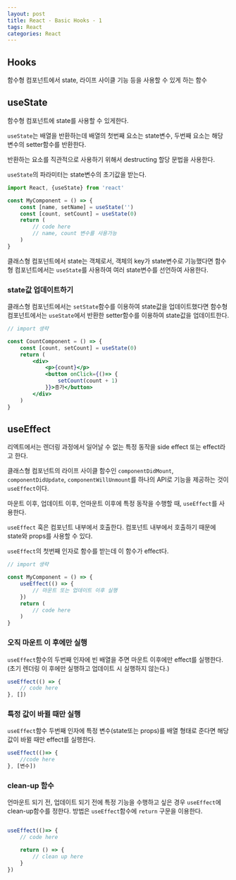 ```yaml
---
layout: post 
title: React - Basic Hooks - 1
tags: React
categories: React
---
```


## Hooks

함수형 컴포넌트에서 state, 라이프 사이클 기능 등을 사용할 수 있게 하는 함수

## useState

함수형 컴포넌트에 state를 사용할 수 있게한다.

`useState`는 배열을 반환하는데 배열의 첫번째 요소는 state변수, 두번째 요소는 해당 변수의 setter함수를 반환한다.

반환하는 요소를 직관적으로 사용하기 위해서 destructing 할당 문법을 사용한다.

`useState`의 파라미터는 state변수의 초기값을 받는다.

```jsx
import React, {useState} from 'react'

const MyComponent = () => {
    const [name, setName] = useState('') 
    const [count, setCount] = useState(0)
    return (
        // code here
        // name, count 변수를 사용가능
    )
}
```

클래스형 컴포넌트에서 state는 객체로서, 객체의 key가 state변수로 기능했다면 함수형 컴포넌트에서는 `useState`를 사용하여 여러 state변수를 선언하여 사용한다.

### state값 업데이트하기

클래스형 컴포넌트에서는 `setState`함수를 이용하여 state값을 업데이트했다면 함수형 컴포넌트에서는 `useState`에서 반환한 setter함수를 이용하여 state값을 업데이트한다.

```jsx
// import 생략

const CountComponent = () => {
    const [count, setCount] = useState(0)
    return (
        <div>
            <p>{count}</p>
            <button onClick={()=> {
                setCount(count + 1)
            }}>증가</button>
        </div>
    )
}
```

## useEffect

리엑트에서는 렌더링 과정에서 일어날 수 없는 특정 동작을 side effect 또는 effect라고 한다.

클래스형 컴포넌트의 라이프 사이클 함수인 `componentDidMount`, `componentDidUpdate`, `componentWillUnmount`를 하나의 API로 기능을 제공하는 것이 `useEffect`이다.

마운트 이후, 업데이트 이후, 언마운트 이후에 특정 동작을 수행할 때, `useEffect`를 사용한다.

`useEffect` 훅은 컴포넌트 내부에서 호출한다. 컴포넌트 내부에서 호출하기 때문에 state와 props를 사용할 수 있다.

`useEffect`의 첫번째 인자로 함수를 받는데 이 함수가 effect다.

```jsx
// import 생략

const MyComponent = () => {
    useEffect(() => {
        // 마운트 또는 업데이트 이후 실행
    })
    return (
        // code here
    )
}
```

### 오직 마운트 이 후에만 실행

`useEffect`함수의 두번째 인자에 빈 배열을 주면 마운트 이후에만 effect를 실행한다. (초기 렌더링 이 후에만 실행하고 업데이트 시 실행하지 않는다.)

```jsx
useEffect(() => {
    // code here
}, [])
```

### 특정 값이 바뀔 때만 실행

`useEffect`함수 두번째 인자에 특정 변수(state또는 props)를 배열 형태로 준다면 해당 값이 바뀔 때만 effect를 실행한다.

```jsx
useEffect(()=> {
    //code here
}, [변수])
```

### clean-up 함수

언마운트 되기 전, 업데이트 되기 전에 특정 기능을 수행하고 싶은 경우 `useEffect`에 clean-up함수를 정한다. 방법은 `useEffect`함수에 `return` 구문을 이용한다.

```jsx

useEffect(()=> {
    // code here

    return () => {
        // clean up here
    }
})

```
